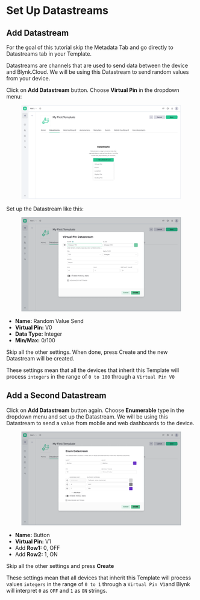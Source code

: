 # Set Up Datastreams

## **Add Datastream**

For the goal of this tutorial skip the Metadata Tab and go directly to Datastreams tab in your Template.

Datastreams are channels that are used to send data between the device and Blynk.Cloud. We will be using this Datastream to send random values from your device.

Click on **Add Datastream** button. Choose **Virtual Pin** in the dropdown menu:

<figure><img src="../../.gitbook/assets/9-templ quick setup-datastreams 1.png" alt=""><figcaption></figcaption></figure>

Set up the Datastream like this:

<figure><img src="../../.gitbook/assets/10-templ quick setup-datastream propert 1.png" alt=""><figcaption></figcaption></figure>

* **Name:** Random Value Send
* **Virtual Pin:** V0
* **Data Type:** Integer
* **Min/Max:** 0/100

Skip all the other settings. When done, press Create and the new Datastream will be created.

These settings mean that all the devices that inherit this Template will process `integers` in the range of `0 to 100` through a `Virtual Pin V0`

## **Add a Second Datastream**

Click on **Add Datastream** button again. Choose **Enumerable** type in the dropdown menu and set up the Datastream. We will be using this Datastream to send a value from mobile and web dashboards to the device.

<figure><img src="../../.gitbook/assets/11-templ quick setup-datastream enumer 1.png" alt=""><figcaption></figcaption></figure>

* **Name:** Button
* **Virtual Pin:** V1
* Add **Row1:** 0, OFF
* Add **Row2:** 1, ON

Skip all the other settings and press **Create**

These settings mean that all devices that inherit this Template will process values `integers` in the range of `0 to 1` through a `Virtual Pin V1`and Blynk will interpret `0` as `OFF` and `1` as `ON` strings.
